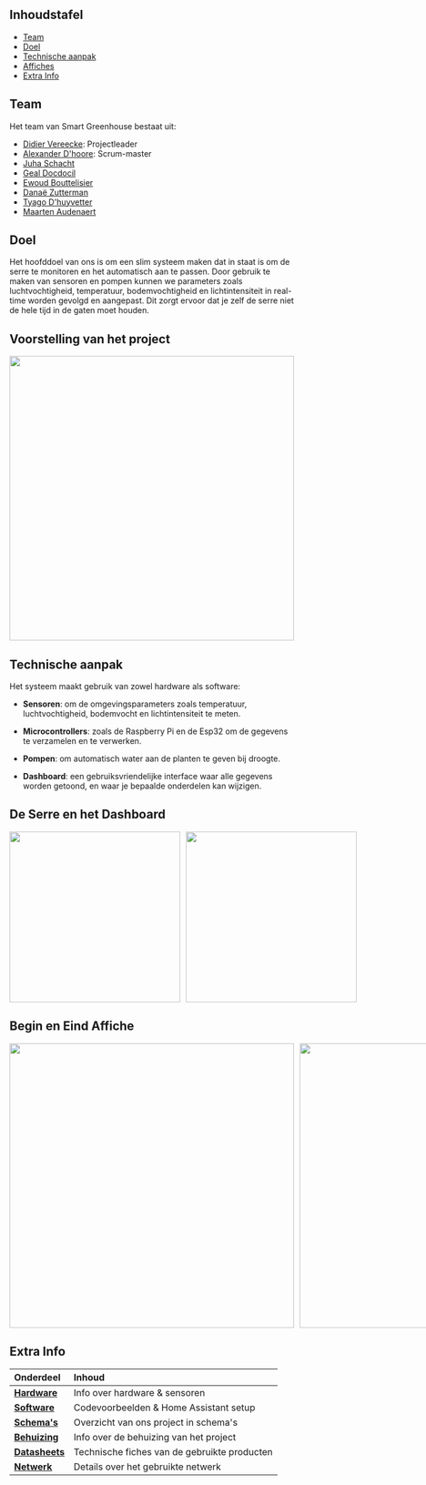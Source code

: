 ## Inhoudstafel
- [Team](#Team)
- [Doel](#Doel)
- [Technische aanpak](#Technische-aanpak)
- [Affiches](#Begin-en-Eind-Affiche)
- [Extra Info](#Extra-Info)



## Team
Het team van Smart Greenhouse bestaat uit:
- [Didier Vereecke](https://github.com/MrI2C): Projectleader
- [Alexander D'hoore](https://github.com/AlexanderDhoore): Scrum-master
- [Juha Schacht](https://github.com/Jschacht06)
- [Geal Docdocil](https://github.com/Gdoc141)
- [Ewoud Bouttelisier](https://github.com/EwoudBoutje)
- [Danaë Zutterman](https://github.com/Danaezutterman)
- [Tyago D'huyvetter](https://github.com/TyagoD)
- [Maarten Audenaert](https://github.com/MaartenAudenaert)

## Doel
  Het hoofddoel van ons is om een slim systeem maken dat in staat is om de serre te monitoren en het automatisch aan te passen.
  Door gebruik te maken van sensoren en pompen kunnen we parameters zoals luchtvochtigheid, temperatuur, bodemvochtigheid en lichtintensiteit in real-time worden gevolgd en aangepast.
  Dit zorgt ervoor dat je zelf de serre niet de hele tijd in de gaten moet houden.

## Voorstelling van het project
 <img src="https://github.com/user-attachments/assets/884ad572-81ab-4c8f-9c20-52b59f5506f5" height="500">






## Technische aanpak
Het systeem maakt gebruik van zowel hardware als software:

- **Sensoren**: om de omgevingsparameters zoals temperatuur, luchtvochtigheid, bodemvocht en lichtintensiteit te meten.
  
- **Microcontrollers**: zoals de Raspberry Pi en de Esp32 om de gegevens te verzamelen en te verwerken.

- **Pompen**: om automatisch water aan de planten te geven bij droogte.

- **Dashboard**: een gebruiksvriendelijke interface waar alle gegevens worden getoond, en waar je bepaalde onderdelen kan wijzigen.

## De Serre en het Dashboard

<div style="display: flex; gap: 10px;">
   <img src="https://github.com/user-attachments/assets/ed7a53dc-a937-4934-b67c-e634f356960d" height="300">
    <img src="https://github.com/user-attachments/assets/dbd9272b-95d0-4c99-98ac-92034b409ac7" height="300">
</div>



## Begin en Eind Affiche

<div style="display: flex; gap: 10px;">
   <img src="https://github.com/user-attachments/assets/34eaa290-13ab-4389-9311-ffae79a41bab" height="500" width="auto">
    <img src="https://github.com/user-attachments/assets/cc6528d0-0edf-481d-bcb7-a2806c479c12" height="500" width="auto">
</div>




## Extra Info

| Onderdeel   | Inhoud                                 |
|:------------|:----------------------------------------|
| [**Hardware**](/Hardware)   | Info over hardware & sensoren             |
| [**Software**](/Software)   | Codevoorbeelden & Home Assistant setup   |
| [**Schema's**](/Schema's)   | Overzicht van ons project in schema's    |
| [**Behuizing**](/Behuizing) | Info over de behuizing van het project   |
| [**Datasheets**](/Datasheets) | Technische fiches van de gebruikte producten |
| [**Netwerk**](/Networking)  | Details over het gebruikte netwerk       |




